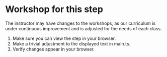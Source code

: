 # Workshop for this step

The instructor may have changes to the workshops, as our curriculum is
under continuous improvement and is adjusted for the needs of each
class.

1. Make sure you can view the step in your browser.
2. Make a trivial adjustment to the displayed text in main.ts.
3. Verify changes appear in your browser.
